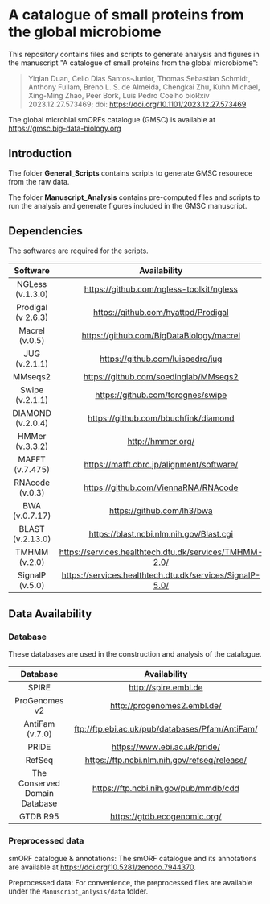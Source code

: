 # A catalogue of small proteins from the global microbiome
This repository contains files and scripts to generate analysis and figures in the manuscript "A catalogue of small proteins from the global microbiome":
> Yiqian Duan, Celio Dias Santos-Junior, Thomas Sebastian Schmidt, Anthony Fullam, Breno L. S. de Almeida, Chengkai Zhu, Kuhn Michael, Xing-Ming Zhao, Peer Bork, Luis Pedro Coelho
bioRxiv 2023.12.27.573469; doi: https://doi.org/10.1101/2023.12.27.573469

The global microbial smORFs catalogue (GMSC) is available at https://gmsc.big-data-biology.org

## Introduction

The folder **General_Scripts** contains scripts to generate GMSC resourece from the raw data.

The folder **Manuscript_Analysis** contains pre-computed files and scripts to run the analysis and generate figures included in the GMSC manuscript.

## Dependencies

The softwares are required for the scripts.

| **Software** | **Availability** |
| :---: | :---: |
| NGLess (v.1.3.0) | https://github.com/ngless-toolkit/ngless |
| Prodigal (v 2.6.3) | https://github.com/hyattpd/Prodigal |
| Macrel (v.0.5) | https://github.com/BigDataBiology/macrel |
| JUG (v.2.1.1) | https://github.com/luispedro/jug |
| MMseqs2 | https://github.com/soedinglab/MMseqs2 |
| Swipe (v.2.1.1) | https://github.com/torognes/swipe |
| DIAMOND (v.2.0.4) | https://github.com/bbuchfink/diamond |
| HMMer (v.3.3.2) | http://hmmer.org/ |
| MAFFT (v.7.475) | https://mafft.cbrc.jp/alignment/software/ |
| RNAcode (v.0.3) | https://github.com/ViennaRNA/RNAcode |
| BWA (v.0.7.17) | https://github.com/lh3/bwa |
| BLAST (v.2.13.0) | https://blast.ncbi.nlm.nih.gov/Blast.cgi |
| TMHMM (v.2.0) | https://services.healthtech.dtu.dk/services/TMHMM-2.0/ |
| SignalP (v.5.0) | https://services.healthtech.dtu.dk/services/SignalP-5.0/ |

## Data Availability

### Database

These databases are used in the construction and analysis of the catalogue.

| **Database** | **Availability** |
| :---: | :---: |
| SPIRE | http://spire.embl.de |
| ProGenomes v2 | http://progenomes2.embl.de/ |
| AntiFam (v.7.0) | ftp://ftp.ebi.ac.uk/pub/databases/Pfam/AntiFam/ |
| PRIDE | https://www.ebi.ac.uk/pride/ |
| RefSeq | https://ftp.ncbi.nlm.nih.gov/refseq/release/ |
| The Conserved Domain Database | https://ftp.ncbi.nih.gov/pub/mmdb/cdd |
| GTDB R95 | https://gtdb.ecogenomic.org/ |

### Preprocessed data

smORF catalogue & annotations: The smORF catalogue and its annotations are available at https://doi.org/10.5281/zenodo.7944370.

Preprocessed data: For convenience, the preprocessed files are available under the `Manuscript_anlysis/data` folder.
